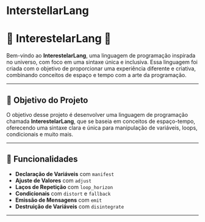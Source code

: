# InterstellarLang

# 🌌 **InterestelarLang** 🌠

Bem-vindo ao **InterestelarLang**, uma linguagem de programação inspirada no universo, com foco em uma sintaxe única e inclusiva. Essa linguagem foi criada com o objetivo de proporcionar uma experiência diferente e criativa, combinando conceitos de espaço e tempo com a arte da programação.

---

## 🚀 Objetivo do Projeto

O objetivo desse projeto é desenvolver uma linguagem de programação chamada **InterestelarLang**, que se baseia em conceitos de espaço-tempo, oferecendo uma sintaxe clara e única para manipulação de variáveis, loops, condicionais e muito mais.

---

## 🌠 Funcionalidades

- **Declaração de Variáveis** com `manifest`
- **Ajuste de Valores** com `adjust`
- **Laços de Repetição** com `loop_horizon`
- **Condicionais** com `distort` e `fallback`
- **Emissão de Mensagens** com `emit`
- **Destruição de Variáveis** com `disintegrate`

---